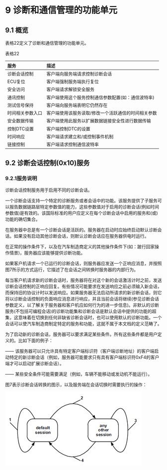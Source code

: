 # 9 诊断和通信管理的功能单元

## 9.1 概览

表格22定义了诊断和通信管理的功能单元。

表格22

|服务|描述|
|:--|:--|
|诊断会话控制 |客户端向服务端请求控制诊断会话 |
|ECU复位     |客户端强制服务端执行复位      |
|安全访问     |客户端请求解锁安全服务      |
|通讯控制|客户端使用这个服务控制通信参数配置(如：通信波特率)|
|测试信号保持|客户端向服务端表明它仍然存在|
|时间相关参数入口| 客户端使用该服务读取/修改一个活跃通信的时间相关参数|
|安全数据传输| 客户端使用此服务以扩展数据链接安全性进行数据传输|
|控制DTC设置| 客户端控制DTC的设置|
|时间响应|客户端请求建立和/或控制事件机制|
|链接控制|客户端请求控制通信波特率 |

## 9.2 诊断会话控制(0x10)服务

### 9.2.1服务说明

诊断会话控制服务用于启用不同的诊断会话。

一个诊断会话支持一个特定的诊断服务或者会话中的功能。该服务提供了子服务可以报告数据链路层特定参数值的能力，这些参数值对于启用的诊断会话(例如时间参数值)是有效的。该国际标准的用户应定义在每个诊断会话中启用的服务和(或)功能的确切集合。

在服务器中总是有一个诊断会话是活跃的。服务器在启动时应始终启动默认诊断会话。如果没有启动其他诊断会话，则默认诊断会话应在服务器供电时运行。

在正常的操作条件下，以及在汽车制造商定义的其他操作条件下(如：跛行回家操作情景)，服务器应该能够提供诊断功能。

如果客户机请求一个已运行的诊断会话，则服务器应发送一个正响应消息，并按照图7所示的方式运行，它描述了在会话之间转换时服务器的内部行为。

每当客户机请求新的诊断会话时，服务器将在对这个新的会话激活计时之前，发送诊断会话控制的正响应回复。有些情况可能要求在发送响应之前必须输入新会话，而保持旧的协议计时以发送响应。如果服务器无法启动所请求的新诊断会话，则它将以诊断会话控制的负面响应消息进行响应，并且当前会话将继续(参见诊断会话参数定义，以了解关于服务器和客户机应如何行为的进一步信息)。非默认的诊断服务(不包括可编程会话)的诊断功能集和诊断会话是默认会话中提供的功能的超集，这意味着在切换到任何非缺省诊断会话时，也可以使用默认的诊断功能。一个会话可以使汽车制造商制定特定的服务和功能，这就不属于本文档的定义范畴了。

为了启动新的诊断会话，服务器可以要求满足某些条件。所有这些条件都是用户定义的。比如下面的例子：

——  该服务器可以只允许具有特定客户端标识符（客户端诊断地址）的客户端启动特定的新诊断会话（例如，服务器可能要求只有具有客户端标识符0xF4的客户端才可以启动扩展诊断会话）。

——  某些安全条件可能需要满足（例如，车辆不能移动或发动机不能运行）。


图7表示诊断会话转换的图示，以及服务端在会话切换时需要执行的操作：

![Alt 图7](Figure7.PNG "图7")

